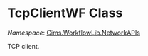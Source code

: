 # TcpClientWF Class 

*Namespace*: [Cims.WorkflowLib.NetworkAPIs](Cims.WorkflowLib.NetworkAPIs.md)

TCP client.
